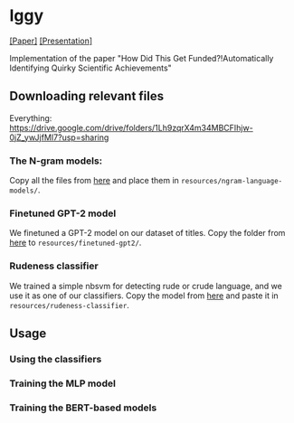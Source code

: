 # Iggy
[[Paper]]() [[Presentation]]()

Implementation of the paper "How Did This Get Funded?!Automatically Identifying Quirky Scientific Achievements"


## Downloading relevant files
Everything: https://drive.google.com/drive/folders/1Lh9zqrX4m34MBCFIhjw-0jZ_ywJjfMI7?usp=sharing

### The N-gram models: 
Copy all the files from [here](https://drive.google.com/drive/folders/1CuG7WBbvmf9hnHTrJipbUL5gdmy8-xPI?usp=sharing)
and place them in `resources/ngram-language-models/`.

### Finetuned GPT-2 model
We finetuned a GPT-2 model on our dataset of titles. Copy the folder from
[here](https://drive.google.com/drive/folders/1FiqMrM0H76DWzcvVBTdkrreFA0hffrQE?usp=sharing) to `resources/finetuned-gpt2/`.

### Rudeness classifier
We trained a simple nbsvm for detecting rude or crude language, and we use it as one of our classifiers. Copy the model from 
[here](https://drive.google.com/drive/folders/1e687JrzzO_VWLl3cX55wUxicrHVuuuuq?usp=sharing) and paste it in `resources/rudeness-classifier`.



## Usage

### Using the classifiers

### Training the MLP model

### Training the BERT-based models

### 
